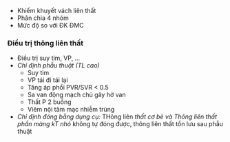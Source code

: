 - Khiếm khuyết vách liên thất
- Phân chia 4 nhóm
- Mức độ so với ĐK ĐMC
### Điều trị thông liên thất
- Điều trị suy tim, VP, …
- _Chỉ định phẫu thuật (TL cao)_
	- Suy tim
	- VP tái đi tái lại
	- Tăng áp phổi PVR/SVR < 0.5
	- Sa van động mạch chủ gây hở van
	- Thất P 2 buồng
	- Viêm nội tâm mạc nhiễm trùng
- _Chỉ định đóng bằng dụng cụ:_ THông liên _thất cơ bè và Thông liên thất phần màng kT nhỏ_ không tự đóng được, thông liên thất tồn lưu sau phẫu thuật